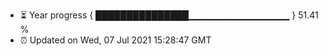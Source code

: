 - ⏳ Year progress { ███████████████▁▁▁▁▁▁▁▁▁▁▁▁▁▁▁ } 51.41 %
- ⏰ Updated on Wed, 07 Jul 2021 15:28:47 GMT

